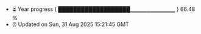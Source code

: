 - ⏳ Year progress { ███████████████████▁▁▁▁▁▁▁▁▁▁▁ } 66.48 %
- ⏰ Updated on Sun, 31 Aug 2025 15:21:45 GMT

